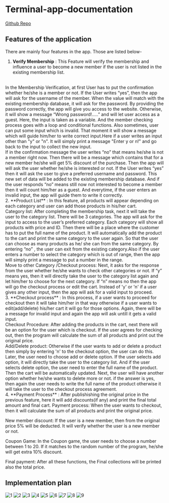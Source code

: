 # Terminal-app-documentation #
[Github Repo](https://github.com/fahimagithub/Terminal-app)
<br/>
## Features of the application ##
There are mainly four features in the app. Those are listed below-
1. **Verify Membership** : This Feature will verify the membership and influence a user to become a new member if the user is not listed in the existing membership list.
<br/>
In the Membership Verification, at first User has to put the confirmation whether he/she is a member or not. If the User writes “yes”, then the app will ask for the username of the member. When the value will match with the existing membership database, it will ask for the password. By providing the password correctly, the app will give you access to the website. Otherwise, it will show a message “Wrong password!…..” and will let user access as a guest. Here, the input is taken as a variable. And the member checking process goes with a loop and conditional functions. Also sometimes, user can put some input which is invalid. That moment it will show a message which will guide him/her to write correct input.Here if a user writes an input other than "y" or "n". It will simply print a message "Enter y or n!" and go back to the input to collect the new input.
<br/>
If in the confirmation message the user writes “no” that means he/she is not a member right now. Then there will be a message which contains that for a new member  he/she will get 5% discount of the purchase. Then the app will will ask the user whether he/she is interested or not. If the User writes “yes” then it will ask the user to give a preferred username and password. This new set of data will be added to the existing membership database. And if the user responds “no” means still now not interested to become a member then it will count him/her as a guest. And everytime, if the user enters an invalid input, the app will guide them to write it correctly.
<br/>
2. **Product List** : In this feature, all products will appear depending on each category and user can add those products in his/her cart.
<br/>
Category list: After completing the membership task, next it will take the user to the category list. There will be 3 categories. The app will ask for the input to access to the user’s preferred category. Each category will show all products with price and ID. Then there will be a place where the customer has to put the full name of the product. It will automatically add the product to the cart and print the same category to the user again. So that the user can choose as many products as he/ she can from the same category. By entering “no” , the user can exit from the existing category.Also if the user enters a number to select the category which is out of range, then the app will simply print a message to put a number in the range.
<br/>
Move to other Category /Checkout process: Next, it asks for the response from the user whether he/she wants to check other categories or not. If “y” means yes, then it will directly take the user to the category list again and let him/her to choose for the next category. If “n” means no then the app will go the checkout process or edit the cart. Instead of 'y' or 'n' if a user gives any other input, then the app will ask for a valid input to proceed.
<br/>
3. **Checkout process** : In this process, if a user wants to proceed for checkout then it will take him/her in that way otherwise if a user wants to edit(add/delete) his/her cart it will go for those options. Again, there will be a message for invalid input and again the app will ask untill it gets a valid input.
<br/>
Checkout Procedure: After adding the products in the cart, next there will be an option for the user which is checkout. If the user agrees for checking out, then the program will calculate the sum of all products and print out the original price.
<br/>
Add/Delete product: Otherwise if the user wants to add or delete a product then simply by entering 'n' to the checkout option, the user can do this. Later, the user need to choose add or delete option. If the user selects add option, it will directly take the user to the category list. And if the user selects delete option, the user need to enter the full name of the product. Then the cart will be automatically updated. Next, the user will have another option whether he/she wants to delete more or not. if the answer is yes, then again the user needs to write the full name of the product otherwise it will take the user to the checkout process agreement.
<br/>
4. **Payment Process** : After publishishing the original price in the previous feature, here it will add discounts(if any) and print the final total amount and final cart.
Payment process: When the user wants to checkout, then it will calculate the sum of all products and print the original price.

New member discount: If the user is a new member, then from the original price 5% will be deducted. It will verify whether the user is a new member or not.

Coupon Game: In the Coupon game, the user needs to choose a number between 1 to 20. If it matches to the random number of the program, he/she will get extra 10% discount.

Final payment: After all these functions, the Final collections will be printed also the total price.

## Implementation plan ##
![1](https://user-images.githubusercontent.com/105357829/192095397-d51bd8a7-bf51-42a8-ba30-2023eca4764b.jpeg)
![2](https://user-images.githubusercontent.com/105357829/192095408-f0697dd5-c81d-4a05-9a70-a30b4c13cab4.jpeg)
![3](https://user-images.githubusercontent.com/105357829/192095431-9a08cc52-4add-4bfe-9e8d-bb0e2b5bdf04.jpeg)
![4](https://user-images.githubusercontent.com/105357829/192095433-69c9921a-5755-4ea4-bf76-98b92c7dbccc.jpeg)
![5](https://user-images.githubusercontent.com/105357829/192095447-b806fd0f-308d-4c25-bd0d-2353176163f0.jpeg)
![6](https://user-images.githubusercontent.com/105357829/192095452-3585a7cf-af7a-4e38-8803-d1756532c028.jpeg)
![7](https://user-images.githubusercontent.com/105357829/192095454-e04403e5-67a3-41c6-90c1-e53f6243d54e.jpeg)
![8](https://user-images.githubusercontent.com/105357829/192095464-e5e7e0ad-0384-4ce0-b401-adb1b03b8c3e.jpeg)
![9](https://user-images.githubusercontent.com/105357829/192095474-b247bf27-16ae-491c-bc9e-67733da20103.jpeg)
